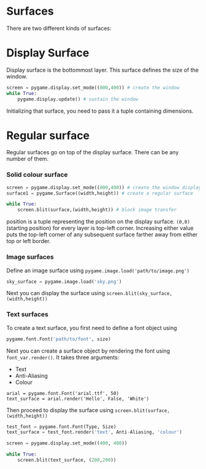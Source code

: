 # Surfaces

There are two different kinds of surfaces:

# Display Surface
Display surface is the bottommost layer. This surface defines the size of the window.<br>

```python
screen = pygame.display.set_mode((800,400)) # create the window
while True:
	pygame.display.update() # sustain the window
```
Initializing that surface, you need to pass it a tuple containing dimensions.<br>


# Regular surface

Regular surfaces go on top of the display surface. There can be any number of them.<br>

### Solid colour surface

```python
screen = pygame.display.set_mode((800,400)) # create the window display
surface1 = pygame.Surface((width,height)) # create a regular surface

while True:
	screen.blit(surface,(width,height)) # block image transfer
```
position is a tuple representing the position on the display surface. ```(0,0)``` (starting position) for every layer is top-left corner. Increasing either value puts the top-left corner of any subsequent surface farther away from either top or left border.<br>

### Image surfaces

Define an image surface using ```pygame.image.load('path/to/image.png')```

```python
sky_surface = pygame.image.load('sky.png')
```

Next you can display the surface using ```screen.blit(sky_surface,(width,height))```<br>


### Text surfaces
To create a text surface, you first need to define a font object using <br>
```python
pygame.font.Font('path/to/font', size)
```

Next you can create a surface object by rendering the font using ```font_var.render()```. It takes three arguments: 
* Text
* Anti-Aliasing
* Colour

```
arial = pygame.font.Font('arial.ttf', 50)
text_surface = arial.render('Hello', False, 'White')
```
Then proceed to display the surface using ```screen.blit(surface,(width,height))```<br>

```python
test_font = pygame.font.Font(Type, Size)
text_surface = test_font.render('text', Anti-Aliasing, 'colour')

screen = pygame.display.set_mode((400, 400))

while True:
	screen.blit(text_surface, (200,200))
```


